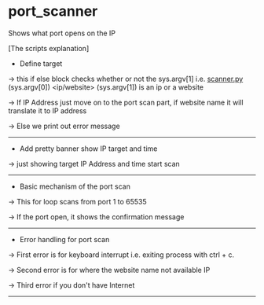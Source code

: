 # port_scanner
Shows what port opens on the IP

[The scripts explanation]

- Define target

→ this if else block checks whether or not the sys.argv[1] i.e. [scanner.py](http://scanner.py) (sys.argv[0]) <ip/website> (sys.argv[1]) is an ip or a website

→ If IP Address just move on to the port scan part, if website name it will translate it to IP address

→ Else we print out error message

-----------------------------------------------------------------------------------------------------------------------------

- Add pretty banner show IP target and time

→ just showing target IP Address and time start scan

-----------------------------------------------------------------------------------------------------------------------------

- Basic mechanism of the port scan

→ This for loop scans from port 1 to 65535

→ If the port open, it shows the confirmation message

-----------------------------------------------------------------------------------------------------------------------------

- Error handling for port scan

→ First error is for keyboard interrupt i.e. exiting process with ctrl + c.

→ Second error is for where the website name not available IP

→ Third error if you don't have Internet

-----------------------------------------------------------------------------------------------------------------------------
